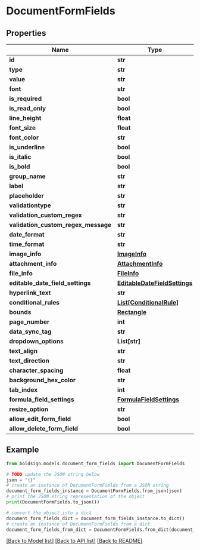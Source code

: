 # DocumentFormFields


## Properties

Name | Type | Description | Notes
------------ | ------------- | ------------- | -------------
**id** | **str** |  | [optional] 
**type** | **str** |  | [optional] 
**value** | **str** |  | [optional] 
**font** | **str** |  | [optional] 
**is_required** | **bool** |  | [optional] 
**is_read_only** | **bool** |  | [optional] 
**line_height** | **float** |  | [optional] 
**font_size** | **float** |  | [optional] 
**font_color** | **str** |  | [optional] 
**is_underline** | **bool** |  | [optional] 
**is_italic** | **bool** |  | [optional] 
**is_bold** | **bool** |  | [optional] 
**group_name** | **str** |  | [optional] 
**label** | **str** |  | [optional] 
**placeholder** | **str** |  | [optional] 
**validationtype** | **str** |  | [optional] 
**validation_custom_regex** | **str** |  | [optional] 
**validation_custom_regex_message** | **str** |  | [optional] 
**date_format** | **str** |  | [optional] 
**time_format** | **str** |  | [optional] 
**image_info** | [**ImageInfo**](ImageInfo.md) |  | [optional] 
**attachment_info** | [**AttachmentInfo**](AttachmentInfo.md) |  | [optional] 
**file_info** | [**FileInfo**](FileInfo.md) |  | [optional] 
**editable_date_field_settings** | [**EditableDateFieldSettings**](EditableDateFieldSettings.md) |  | [optional] 
**hyperlink_text** | **str** |  | [optional] 
**conditional_rules** | [**List[ConditionalRule]**](ConditionalRule.md) |  | [optional] 
**bounds** | [**Rectangle**](Rectangle.md) |  | [optional] 
**page_number** | **int** |  | [optional] 
**data_sync_tag** | **str** |  | [optional] 
**dropdown_options** | **List[str]** |  | [optional] 
**text_align** | **str** |  | [optional] 
**text_direction** | **str** |  | [optional] 
**character_spacing** | **float** |  | [optional] 
**background_hex_color** | **str** |  | [optional] 
**tab_index** | **int** |  | [optional] 
**formula_field_settings** | [**FormulaFieldSettings**](FormulaFieldSettings.md) |  | [optional] 
**resize_option** | **str** |  | [optional] 
**allow_edit_form_field** | **bool** |  | [optional] 
**allow_delete_form_field** | **bool** |  | [optional] 

## Example

```python
from boldsign.models.document_form_fields import DocumentFormFields

# TODO update the JSON string below
json = "{}"
# create an instance of DocumentFormFields from a JSON string
document_form_fields_instance = DocumentFormFields.from_json(json)
# print the JSON string representation of the object
print(DocumentFormFields.to_json())

# convert the object into a dict
document_form_fields_dict = document_form_fields_instance.to_dict()
# create an instance of DocumentFormFields from a dict
document_form_fields_from_dict = DocumentFormFields.from_dict(document_form_fields_dict)
```
[[Back to Model list]](../README.md#documentation-for-models) [[Back to API list]](../README.md#documentation-for-api-endpoints) [[Back to README]](../README.md)


